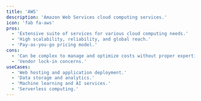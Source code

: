 ```yaml
---
title: 'AWS'
description: 'Amazon Web Services cloud computing services.'
icon: 'fab fa-aws'
pros:
  - 'Extensive suite of services for various cloud computing needs.'
  - 'High scalability, reliability, and global reach.'
  - 'Pay-as-you-go pricing model.'
cons:
  - 'Can be complex to manage and optimize costs without proper expertise.'
  - 'Vendor lock-in concerns.'
useCases:
  - 'Web hosting and application deployment.'
  - 'Data storage and analytics.'
  - 'Machine learning and AI services.'
  - 'Serverless computing.'
---
```

